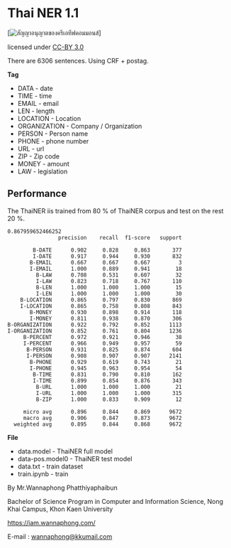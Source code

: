 # Thai NER 1.1

[![สัญญาอนุญาตของครีเอทีฟคอมมอนส์](https://i.creativecommons.org/l/by/3.0/th/88x31.png)]

licensed under [CC-BY 3.0](http://creativecommons.org/licenses/by/3.0/)

There are 6306 sentences. Using CRF + postag.

**Tag**

- DATA - date
- TIME - time
- EMAIL - email
- LEN - length
- LOCATION - Location
- ORGANIZATION - Company / Organization
- PERSON - Person name
- PHONE - phone number
- URL - url
- ZIP - Zip code
- MONEY - amount
- LAW - legislation


## Performance

The ThaiNER iis trained from 80 % of ThaiNER corpus and test on the rest 20 %.

```
0.867959652466252
                precision    recall  f1-score   support

        B-DATE      0.902     0.828     0.863       377
        I-DATE      0.917     0.944     0.930       832
       B-EMAIL      0.667     0.667     0.667         3
       I-EMAIL      1.000     0.889     0.941        18
         B-LAW      0.708     0.531     0.607        32
         I-LAW      0.823     0.718     0.767       110
         B-LEN      1.000     1.000     1.000        15
         I-LEN      1.000     1.000     1.000        30
    B-LOCATION      0.865     0.797     0.830       869
    I-LOCATION      0.865     0.758     0.808       843
       B-MONEY      0.930     0.898     0.914       118
       I-MONEY      0.811     0.938     0.870       306
B-ORGANIZATION      0.922     0.792     0.852      1113
I-ORGANIZATION      0.852     0.761     0.804      1236
     B-PERCENT      0.972     0.921     0.946        38
     I-PERCENT      0.966     0.949     0.957        59
      B-PERSON      0.931     0.825     0.874       604
      I-PERSON      0.908     0.907     0.907      2141
       B-PHONE      0.929     0.619     0.743        21
       I-PHONE      0.945     0.963     0.954        54
        B-TIME      0.831     0.790     0.810       162
        I-TIME      0.899     0.854     0.876       343
         B-URL      1.000     1.000     1.000        21
         I-URL      1.000     1.000     1.000       315
         B-ZIP      1.000     0.833     0.909        12

     micro avg      0.896     0.844     0.869      9672
     macro avg      0.906     0.847     0.873      9672
  weighted avg      0.895     0.844     0.868      9672
```

**File**

- data.model - ThaiNER full model
- data-pos.model0 - ThaiNER test model
- data.txt - train dataset
- train.ipynb - train



By Mr.Wannaphong Phatthiyaphaibun

Bachelor of Science Program in Computer and Information Science, Nong Khai Campus, Khon Kaen University

https://iam.wannaphong.com/

E-mail : wannaphong@kkumail.com